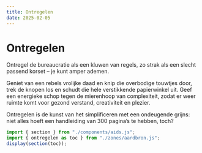 ```yaml
---
title: Ontregelen
date: 2025-02-05
---
```


# Ontregelen

Ontregel de bureaucratie als een kluwen van regels, zo strak als een slecht passend korset – je kunt amper ademen.

Geniet van een rebels vrolijke daad en knip die overbodige touwtjes door, trek de knopen los en schudt die hele verstikkende papierwinkel uit. Geef een energieke schop tegen de mierenhoop van complexiteit, zodat er weer ruimte komt voor gezond verstand, creativiteit en plezier.

Ontregelen is de kunst van het simplificeren met een ondeugende grijns: niet alles hoeft een handleiding van 300 pagina’s te hebben, toch?
~~~js
import { section } from "./components/aids.js";
import { ontregelen as toc } from "./zones/aardbron.js";
display(section(toc));
~~~